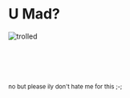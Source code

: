 # U Mad?
![trolled](https://upload.wikimedia.org/wikipedia/en/9/9a/Trollface_non-free.png)
<br><br><br><br><br><br>
<sub>no but please ily don't hate me for this ;-;</sub>
